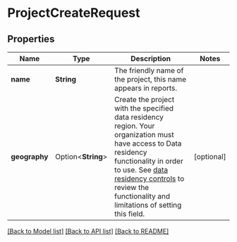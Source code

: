 # ProjectCreateRequest

## Properties

Name | Type | Description | Notes
------------ | ------------- | ------------- | -------------
**name** | **String** | The friendly name of the project, this name appears in reports. | 
**geography** | Option<**String**> | Create the project with the specified data residency region. Your organization must have access to Data residency functionality in order to use. See [data residency controls](https://platform.openai.com/docs/guides/your-data#data-residency-controls) to review the functionality and limitations of setting this field. | [optional]

[[Back to Model list]](../README.md#documentation-for-models) [[Back to API list]](../README.md#documentation-for-api-endpoints) [[Back to README]](../README.md)


